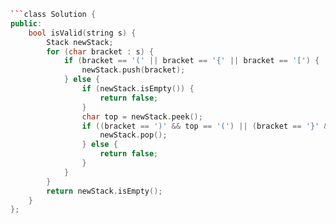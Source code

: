 ```c++
```class Solution {
public:
    bool isValid(string s) {
        Stack newStack;
        for (char bracket : s) {
            if (bracket == '(' || bracket == '{' || bracket == '[') {
                newStack.push(bracket);
            } else {
                if (newStack.isEmpty()) {
                    return false;
                }
                char top = newStack.peek();
                if ((bracket == ')' && top == '(') || (bracket == '}' && top == '{') || (bracket == ']' && top == '[')) {
                    newStack.pop();
                } else {
                    return false;
                }
            }
        }
        return newStack.isEmpty();
    }
};
